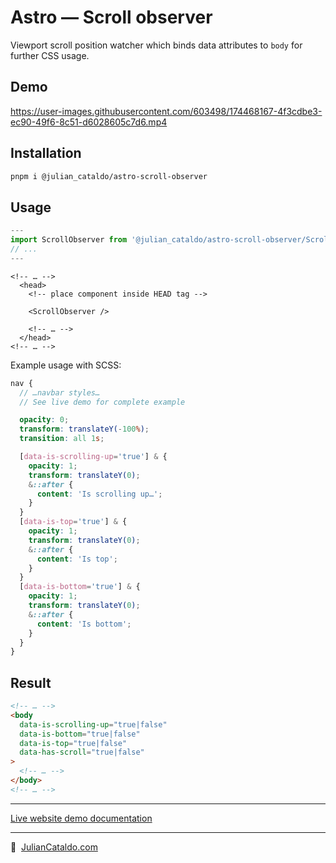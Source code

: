 # Astro — Scroll observer

Viewport scroll position watcher which binds data attributes to `body` for further CSS usage.

## Demo

https://user-images.githubusercontent.com/603498/174468167-4f3cdbe3-ec90-49f6-8c51-d6028605c7d6.mp4

## Installation

```sh
pnpm i @julian_cataldo/astro-scroll-observer
```

## Usage

```ts
---
import ScrollObserver from '@julian_cataldo/astro-scroll-observer/ScrollObserver.astro';
// ...
---
```

```tsx
<!-- … -->
  <head>
    <!-- place component inside HEAD tag -->

    <ScrollObserver />

    <!-- … -->
  </head>
<!-- … -->
```

Example usage with SCSS:

```scss
nav {
  // …navbar styles…
  // See live demo for complete example

  opacity: 0;
  transform: translateY(-100%);
  transition: all 1s;

  [data-is-scrolling-up='true'] & {
    opacity: 1;
    transform: translateY(0);
    &::after {
      content: 'Is scrolling up…';
    }
  }
  [data-is-top='true'] & {
    opacity: 1;
    transform: translateY(0);
    &::after {
      content: 'Is top';
    }
  }
  [data-is-bottom='true'] & {
    opacity: 1;
    transform: translateY(0);
    &::after {
      content: 'Is bottom';
    }
  }
}
```

## Result

```html
<!-- … -->
<body
  data-is-scrolling-up="true|false"
  data-is-bottom="true|false"
  data-is-top="true|false"
  data-has-scroll="true|false"
>
  <!-- … -->
</body>
<!-- … -->
```

---

[Live website demo documentation](../../demo)

---

🔗  [JulianCataldo.com](https://www.juliancataldo.com/)
